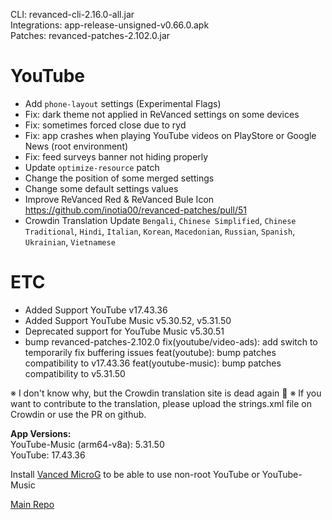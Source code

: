 CLI: revanced-cli-2.16.0-all.jar  
Integrations: app-release-unsigned-v0.66.0.apk  
Patches: revanced-patches-2.102.0.jar  

YouTube
==
- Add `phone-layout` settings (Experimental Flags)
- Fix: dark theme not applied in ReVanced settings on some devices
- Fix: sometimes forced close due to ryd
- Fix: app crashes when playing YouTube videos on PlayStore or Google News (root environment)
- Fix: feed surveys banner not hiding properly
- Update `optimize-resource` patch
- Change the position of some merged settings
- Change some default settings values
- Improve ReVanced Red & ReVanced Bule Icon https://github.com/inotia00/revanced-patches/pull/51
- Crowdin Translation Update
`Bengali`, `Chinese Simplified`, `Chinese Traditional`, `Hindi`, `Italian`, `Korean`, `Macedonian`, `Russian`, `Spanish`, `Ukrainian`, `Vietnamese`

ETC
==
- Added Support YouTube v17.43.36
- Added Support YouTube Music v5.30.52, v5.31.50
- Deprecated support for YouTube Music v5.30.51
- bump revanced-patches-2.102.0
fix(youtube/video-ads): add switch to temporarily fix buffering issues
feat(youtube): bump patches compatibility to v17.43.36
feat(youtube-music): bump patches compatibility to v5.31.50

※ I don't know why, but the Crowdin translation site is dead again 🤷
※ If you want to contribute to the translation, please upload the strings.xml file on Crowdin or use the PR on github.
  
**App Versions:**  
YouTube-Music (arm64-v8a): 5.31.50  
YouTube: 17.43.36  

Install [Vanced MicroG](https://github.com/inotia00/VancedMicroG/releases/latest) to be able to use non-root YouTube or YouTube-Music  

[Main Repo](https://github.com/NoName-exe/revanced-extended)  
